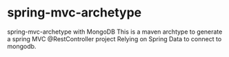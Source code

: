 # spring-mvc-archetype
spring-mvc-archetype with MongoDB
This is a maven archtype to generate a spring MVC @RestController project Relying on Spring Data to connect to mongodb. 
